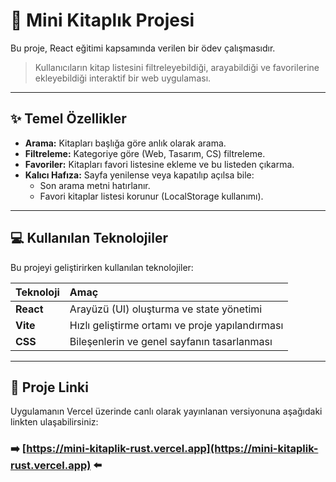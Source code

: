 # 📖 Mini Kitaplık Projesi

Bu proje, React eğitimi kapsamında verilen bir ödev çalışmasıdır.

> Kullanıcıların kitap listesini filtreleyebildiği, arayabildiği ve favorilerine ekleyebildiği interaktif bir web uygulaması.

---

## ✨ Temel Özellikler

* **Arama:** Kitapları başlığa göre anlık olarak arama.
* **Filtreleme:** Kategoriye göre (Web, Tasarım, CS) filtreleme.
* **Favoriler:** Kitapları favori listesine ekleme ve bu listeden çıkarma.
* **Kalıcı Hafıza:** Sayfa yenilense veya kapatılıp açılsa bile:
    * Son arama metni hatırlanır.
    * Favori kitaplar listesi korunur (LocalStorage kullanımı).

---

## 💻 Kullanılan Teknolojiler

Bu projeyi geliştirirken kullanılan teknolojiler:

| Teknoloji | Amaç |
| :--- | :--- |
| **React** | Arayüzü (UI) oluşturma ve state yönetimi |
| **Vite** | Hızlı geliştirme ortamı ve proje yapılandırması |
| **CSS** | Bileşenlerin ve genel sayfanın tasarlanması |

---

## 🚀 Proje Linki

Uygulamanın Vercel üzerinde canlı olarak yayınlanan versiyonuna aşağıdaki linkten ulaşabilirsiniz:

### ➡️ [https://mini-kitaplik-rust.vercel.app](https://mini-kitaplik-rust.vercel.app) ⬅️